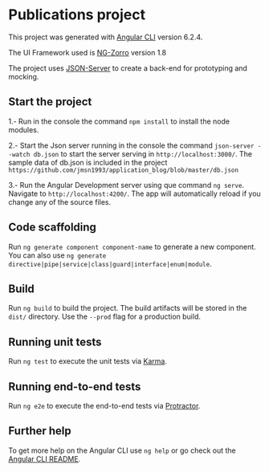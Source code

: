 # Publications project

This project was generated with [Angular CLI](https://github.com/angular/angular-cli) version 6.2.4.

The UI Framework used is [NG-Zorro](https://ng.ant.design/docs/introduce/en) version 1.8

The project uses [JSON-Server](https://www.npmjs.com/package/json-server) to create a back-end for prototyping and mocking.

## Start the project

1.- Run in the console the command `npm install` to install the node modules.

2.- Start the Json server running in the console the command `json-server --watch db.json` to start the server serving in `http://localhost:3000/`. The sample data of db.json is included in the project `https://github.com/jmsn1993/application_blog/blob/master/db.json`

3.- Run the Angular Development server using que command `ng serve`. Navigate to `http://localhost:4200/`. The app will automatically reload if you change any of the source files.



## Code scaffolding

Run `ng generate component component-name` to generate a new component. You can also use `ng generate directive|pipe|service|class|guard|interface|enum|module`.

## Build

Run `ng build` to build the project. The build artifacts will be stored in the `dist/` directory. Use the `--prod` flag for a production build.

## Running unit tests

Run `ng test` to execute the unit tests via [Karma](https://karma-runner.github.io).

## Running end-to-end tests

Run `ng e2e` to execute the end-to-end tests via [Protractor](http://www.protractortest.org/).

## Further help

To get more help on the Angular CLI use `ng help` or go check out the [Angular CLI README](https://github.com/angular/angular-cli/blob/master/README.md).
